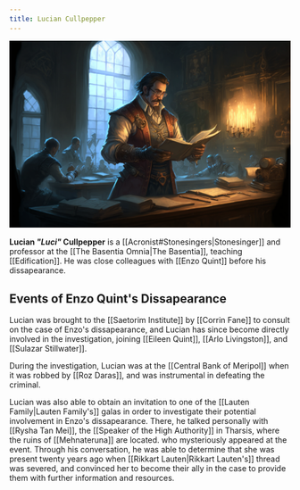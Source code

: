 ```yaml
---
title: Lucian Cullpepper
---
```


![Lucian Cullpepper at the Basentia|550](./images/Morne_middle-aged_tinkerer_with_dark_brown_hair_teaching_a_lect_fa3d66ab-4ce7-4b27-b185-887ac5e65b2d.png "right center horizontal")

**Lucian *"Luci"* Cullpepper** is a [[Acronist#Stonesingers|Stonesinger]] and professor at the [[The Basentia Omnia|The Basentia]], teaching [[Edification]]. He was close colleagues with [[Enzo Quint]] before his dissapearance.

## Events of Enzo Quint's Dissapearance

Lucian was brought to the [[Saetorim Institute]] by [[Corrin Fane]] to consult on the case of Enzo's dissapearance, and Lucian has since become directly involved in the investigation, joining [[Eileen Quint]], [[Arlo Livingston]], and [[Sulazar Stillwater]].

During the investigation, Lucian was at the [[Central Bank of Meripol]] when it was robbed by [[Roz Daras]], and was instrumental in defeating the criminal.

Lucian was also able to obtain an invitation to one of the [[Lauten Family|Lauten Family's]] galas in order to investigate their potential involvement in Enzo's dissapearance. There, he talked personally with [[Rysha Tan Mei]], the [[Speaker of the High Authority]] in Tharsis, where the ruins of [[Mehnateruna]] are located. who mysteriously appeared at the event. Through his conversation, he was able to determine that she was present twenty years ago when [[Rikkart Lauten|Rikkart Lauten's]] thread was severed, and convinced her to become their ally in the case to provide them with further information and resources. 